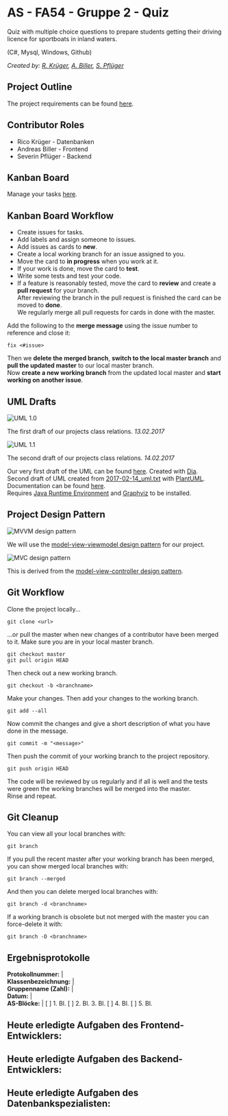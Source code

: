 ﻿# AS - FA54 - Gruppe 2 - Quiz

Quiz with multiple choice questions to prepare students getting their driving licence for sportboats in inland waters.  

(C#, Mysql, Windows, Github)  

*Created by: [R. Krüger](mailto:krueger.rico@web.de), [A. Biller](mailto:andie.biller@gmail.com), [S. Pflüger](mailto:sev@erratic-ink.com)*  

## Project Outline

The project requirements can be found [here](/pdf/Lernsituation.pdf?raw=true).  

## Contributor Roles

- Rico Krüger - Datenbanken  
- Andreas Biller - Frontend  
- Severin Pflüger - Backend  

## Kanban Board

Manage your tasks [here](https://github.com/ndbiller/as-fa54-quiz/projects/2). 

## Kanban Board Workflow

- Create issues for tasks.  
- Add labels and assign someone to issues.  
- Add issues as cards to **new**.  
- Create a local working branch for an issue assigned to you.  
- Move the card to **in progress** when you work at it.  
- If your work is done, move the card to **test**.  
- Write some tests and test your code.  
- If a feature is reasonably tested, move the card to **review** and create a **pull request** for your branch.  
After reviewing the branch in the pull request is finished the card can be moved to **done**.  
We regularly merge all pull requests for cards in done with the master.  

Add the following to the **merge message** using the issue number to reference and close it:  

```
fix <#issue>
```

Then we **delete the merged branch**, **switch to the local master branch** and **pull the updated master** to our local master branch.  
Now **create a new working branch** from the updated local master and **start working on another issue**.  

## UML Drafts

![UML 1.0](/img/2017-02-13_uml.png?raw=true "UML 1.0")  

The first draft of our projects class relations. *13.02.2017*    

![UML 1.1](/img/2017-02-14_uml.png?raw=true "UML 1.1")  

The second draft of our projects class relations. *14.02.2017*  

Our very first draft of the UML can be found [here](/uml/2017-02-13_uml.dia). Created with [Dia](http://dia-installer.de/).  
Second draft of UML created from [2017-02-14_uml.txt](/uml/2017-02-14_uml.txt) with [PlantUML](http://plantuml.com/).  
Documentation can be found [here](http://plantuml.com/PlantUML_Language_Reference_Guide.pdf).  
Requires [Java Runtime Environment](https://www.java.com/en/download/) and [Graphviz](http://www.graphviz.org/) to be installed.  

## Project Design Pattern

![](/img/MVVMPattern.png?raw=true "MVVM design pattern")  

We will use the [model-view-viewmodel design pattern](https://en.wikipedia.org/wiki/Model%E2%80%93view%E2%80%93viewmodel) for our project.

![](/img/MVC-basic.svg.png?raw=true "MVC design pattern")  

This is derived from the [model-view-controller design pattern](https://en.wikipedia.org/wiki/Model%E2%80%93view%E2%80%93controller).  

## Git Workflow

Clone the project locally...  

```
git clone <url>
```

...or pull the master when new changes of a contributor have been merged to it. Make sure you are in your local master branch.  

```
git checkout master
git pull origin HEAD
```

Then check out a new working branch.  

```
git checkout -b <branchname>
```

Make your changes. Then add your changes to the working branch.  

```
git add --all
```

Now commit the changes and give a short description of what you have done in the message.  

```
git commit -m "<message>"
```

Then push the commit of your working branch to the project repository.  

```
git push origin HEAD
```

The code will be reviewed by us regularly and if all is well and the tests were green the working branches will be merged into the master.  
Rinse and repeat.  

## Git Cleanup

You can view all your local branches with:  

```
git branch
```

If you pull the recent master after your working branch has been merged, you can show merged local branches with:  

```
git branch --merged
```

And then you can delete merged local branches with:  

```
git branch -d <branchname>
```

If a working branch is obsolete but not merged with the master you can force-delete it with:  

```
git branch -D <branchname>
```

## Ergebnisprotokolle

**Protokollnummer:** |   
**Klassenbezeichnung:** |   
**Gruppenname (Zahl):** |   
**Datum:** |   
**AS-Blöcke:** | [ ] 1. Bl. [ ] 2. Bl. 3. Bl. [ ] 4. Bl. [ ] 5. Bl.  

**Heute erledigte Aufgaben des Frontend-Entwicklers:**  
---  

**Heute erledigte Aufgaben des Backend-Entwicklers:**  
---  

**Heute erledigte Aufgaben des Datenbankspezialisten:**  
---  
  
